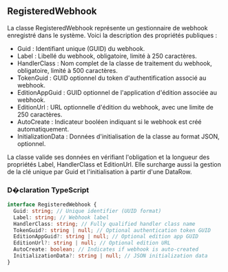 ﻿## RegisteredWebhook

La classe RegisteredWebhook représente un gestionnaire de webhook enregistré dans le système. Voici la description des propriétés publiques :

- Guid : Identifiant unique (GUID) du webhook.
- Label : Libellé du webhook, obligatoire, limité à 250 caractères.
- HandlerClass : Nom complet de la classe de traitement du webhook, obligatoire, limité à 500 caractères.
- TokenGuid : GUID optionnel du token d'authentification associé au webhook.
- EditionAppGuid : GUID optionnel de l'application d'édition associée au webhook.
- EditionUrl : URL optionnelle d'édition du webhook, avec une limite de 250 caractères.
- AutoCreate : Indicateur booléen indiquant si le webhook est créé automatiquement.
- InitializationData : Données d'initialisation de la classe au format JSON, optionnel.

La classe valide ses données en vérifiant l'obligation et la longueur des propriétés Label, HandlerClass et EditionUrl. Elle surcharge aussi la gestion de la clé unique par Guid et l'initialisation à partir d'une DataRow.

### D�claration TypeScript
```typescript
interface RegisteredWebhook {
  Guid: string; // Unique identifier (UUID format)
  Label: string; // Webhook label
  HandlerClass: string; // Fully qualified handler class name
  TokenGuid?: string | null; // Optional authentication token GUID
  EditionAppGuid?: string | null; // Optional edition app GUID
  EditionUrl?: string | null; // Optional edition URL
  AutoCreate: boolean; // Indicates if webhook is auto-created
  InitializationData?: string | null; // JSON initialization data
}
```